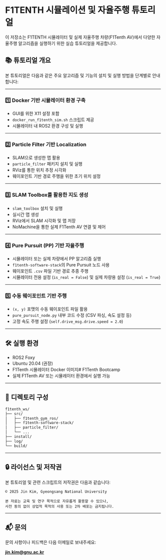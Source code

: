 # F1TENTH 시뮬레이션 및 자율주행 튜토리얼

이 저장소는 F1TENTH 시뮬레이터 및 실제 자율주행 차량(F1Tenth AV)에서 다양한 자율주행 알고리즘을 실행하기 위한 실습 튜토리얼을 제공합니다.

## 📚 튜토리얼 개요

본 튜토리얼은 다음과 같은 주요 알고리즘 및 기능의 설치 및 실행 방법을 단계별로 안내합니다:

---

### 1️⃣ **Docker 기반 시뮬레이터 환경 구축**

- GUI를 위한 X11 설정 포함
- `docker_run_f1tenth_sim.sh` 스크립트 제공
- 시뮬레이터 내 ROS2 환경 구성 및 실행

---

### 2️⃣ **Particle Filter 기반 Localization**

- SLAM으로 생성한 맵 활용
- `particle_filter` 패키지 설치 및 실행
- RViz를 통한 위치 추정 시각화
- 웨이포인트 기반 경로 주행을 위한 초기 위치 설정

---

### 3️⃣ **SLAM Toolbox를 활용한 지도 생성**

- `slam_toolbox` 설치 및 실행
- 실시간 맵 생성
- RViz에서 SLAM 시각화 및 맵 저장
- NoMachine을 통한 실제 F1Tenth AV 연결 및 제어

---

### 4️⃣ **Pure Pursuit (PP) 기반 자율주행**

- 시뮬레이터 또는 실제 차량에서 PP 알고리즘 실행
- `f1tenth-software-stack`의 Pure Pursuit 노드 사용
- 웨이포인트 `.csv` 파일 기반 경로 추종 주행
- 시뮬레이터 전용 설정 (`is_real = False`) 및 실제 차량용 설정 (`is_real = True`)

---

### 5️⃣ **수동 웨이포인트 기반 주행**

- `(x, y)` 포맷의 수동 웨이포인트 파일 활용
- `pure_pursuit_node.py` 내부 코드 수정 (CSV 파싱, 속도 설정 등)
- 고정 속도 주행 설정 (`self.drive_msg.drive.speed = 2.0`)

---

## 🛠️ 실행 환경

- ROS2 Foxy
- Ubuntu 20.04 (권장)
- F1Tenth 시뮬레이터 Docker 이미지# F1Tenth Bootcamp  
- 실제 F1Tenth AV 또는 시뮬레이터 환경에서 실행 가능

---

## 📂 디렉토리 구성

```bash
f1tenth_ws/
├── src/
│   ├── f1tenth_gym_ros/
│   ├── f1tenth-software-stack/
│   ├── particle_filter/
│   └── ...
├── install/
├── log/
└── build/ 
````

---

## 🔒 라이선스 및 저작권

본 튜토리얼 및 관련 스크립트의 저작권은 다음과 같습니다:

```
© 2025 Jin Kim, Gyeongsang National University

본 자료는 교육 및 연구 목적으로 자유롭게 활용할 수 있으나,
사전 동의 없이 상업적 목적의 사용 또는 2차 배포는 금지됩니다.
```

---

## 📬 문의

문의 사항이나 피드백은 다음 이메일로 보내주세요:

**[jin.kim@gnu.ac.kr](mailto:jin.kim@gnu.ac.kr)**

```






